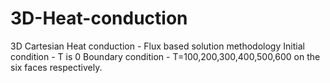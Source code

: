 # 3D-Heat-conduction
3D Cartesian Heat conduction - Flux based solution methodology
Initial condition - T is 0
Boundary condition - T=100,200,300,400,500,600 on the six faces respectively.
